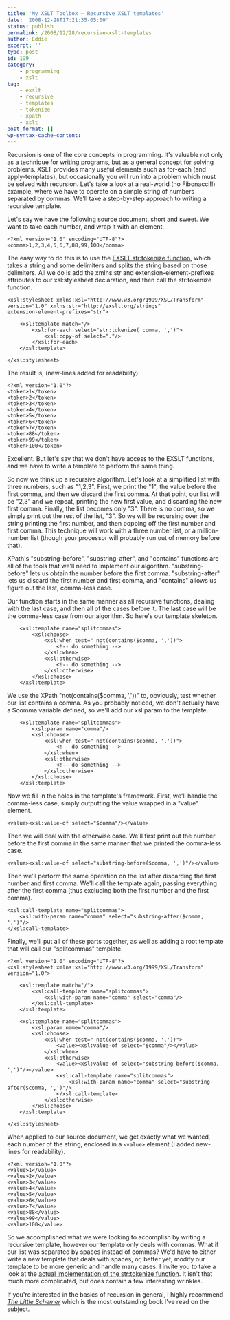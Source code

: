 ```yaml
---
title: 'My XSLT Toolbox – Recursive XSLT templates'
date: '2008-12-28T17:21:35-05:00'
status: publish
permalink: /2008/12/28/recursive-xslt-templates
author: Eddie
excerpt: ''
type: post
id: 199
category:
    - programming
    - xslt
tag:
    - exslt
    - recursive
    - templates
    - tokenize
    - xpath
    - xslt
post_format: []
wp-syntax-cache-content:
---
```

Recursion is one of the core concepts in programming. It's valuable not only as a technique for writing programs, but as a general concept for solving problems. XSLT provides many useful elements such as for-each (and apply-templates), but occasionally you will run into a problem which must be solved with recursion. Let's take a look at a real-world (no Fibonacci!!) example, where we have to operate on a simple string of numbers separated by commas. We'll take a step-by-step approach to writing a recursive template.

Let's say we have the following source document, short and sweet. We want to take each number, and wrap it with an element.

```
<?xml version="1.0" encoding="UTF-8"?>
<comma>1,2,3,4,5,6,7,88,99,100</comma>
```

The easy way to do this is to use the [EXSLT str:tokenize function](http://www.exslt.org/str/functions/tokenize/), which takes a string and some delimiters and splits the string based on those delimiters. All we do is add the xmlns:str and extension-element-prefixes attributes to our xsl:stylesheet declaration, and then call the str:tokenize function.

```
<xsl:stylesheet xmlns:xsl="http://www.w3.org/1999/XSL/Transform" 
version="1.0" xmlns:str="http://exslt.org/strings" 
extension-element-prefixes="str">
 
    <xsl:template match="/>
        <xsl:for-each select="str:tokenize( comma, ',')">
            <xsl:copy-of select="."/>
        </xsl:for-each>
    </xsl:template>
 
</xsl:stylesheet>
```

The result is, (new-lines added for readability):

```
<?xml version="1.0"?>
<token>1</token>
<token>2</token>
<token>3</token>
<token>4</token>
<token>5</token>
<token>6</token>
<token>7</token>
<token>88</token>
<token>99</token>
<token>100</token>
```

Excellent. But let's say that we don't have access to the EXSLT functions, and we have to write a template to perform the same thing.

So now we think up a recursive algorithm. Let's look at a simplified list with three numbers, such as "1,2,3". First, we print the "1", the value before the first comma, and then we discard the first comma. At that point, our list will be "2,3" and we repeat, printing the new first value, and discarding the new first comma. Finally, the list becomes only "3". There is no comma, so we simply print out the rest of the list, "3". So we will be recursing over the string printing the first number, and then popping off the first number and first comma. This technique will work with a three number list, or a million-number list (though your processor will probably run out of memory before that).

XPath's "substring-before", "substring-after", and "contains" functions are all of the tools that we'll need to implement our algorithm. "substring-before" lets us obtain the number before the first comma. "substring-after" lets us discard the first number and first comma, and "contains" allows us figure out the last, comma-less case.

Our function starts in the same manner as all recursive functions, dealing with the last case, and then all of the cases before it. The last case will be the comma-less case from our algorithm. So here's our template skeleton.

```
    <xsl:template name="splitcommas">
        <xsl:choose>
            <xsl:when test=" not(contains($comma, ','))">
                <!-- do something -->
            </xsl:when>
            <xsl:otherwise>
                <!-- do something -->
            </xsl:otherwise>
        </xsl:choose>
    </xsl:template>
```

We use the XPath "not(contains($comma, ','))" to, obviously, test whether our list contains a comma. As you probably noticed, we don't actually have a $comma variable defined, so we'll add our xsl:param to the template.

```
    <xsl:template name="splitcommas">
        <xsl:param name="comma"/>
        <xsl:choose>
            <xsl:when test=" not(contains($comma, ','))">
                <!-- do something -->
            </xsl:when>
            <xsl:otherwise>
                <!-- do something -->
            </xsl:otherwise>
        </xsl:choose>
    </xsl:template>
```

Now we fill in the holes in the template's framework. First, we'll handle the comma-less case, simply outputting the value wrapped in a "value" element.

```
<value><xsl:value-of select="$comma"/></value>
```

Then we will deal with the otherwise case. We'll first print out the number before the first comma in the same manner that we printed the comma-less case.

```
<value><xsl:value-of select="substring-before($comma, ',')"/></value>
```

Then we'll perform the same operation on the list after discarding the first number and first comma. We'll call the template again, passing everything after the first comma (thus excluding both the first number and the first comma).

```
<xsl:call-template name="splitcommas">
    <xsl:with-param name="comma" select="substring-after($comma, ',')"/>
</xsl:call-template>
```

Finally, we'll put all of these parts together, as well as adding a root template that will call our "splitcommas" template.

```
<?xml version="1.0" encoding="UTF-8"?>
<xsl:stylesheet xmlns:xsl="http://www.w3.org/1999/XSL/Transform" version="1.0">
 
    <xsl:template match="/">
        <xsl:call-template name="splitcommas">
            <xsl:with-param name="comma" select="comma"/>
        </xsl:call-template>
    </xsl:template>
 
    <xsl:template name="splitcommas">
        <xsl:param name="comma"/>
        <xsl:choose>
            <xsl:when test=" not(contains($comma, ','))">
                <value><xsl:value-of select="$comma"/></value>
            </xsl:when>
            <xsl:otherwise>
                <value><xsl:value-of select="substring-before($comma, ',')"/></value>
                <xsl:call-template name="splitcommas">
                    <xsl:with-param name="comma" select="substring-after($comma, ',')"/>
                </xsl:call-template>
            </xsl:otherwise>
        </xsl:choose>
    </xsl:template>
 
</xsl:stylesheet>
```

When applied to our source document, we get exactly what we wanted, each number of the string, enclosed in a `<value>` element (I added new-lines for readability).

```
<?xml version="1.0"?>
<value>1</value>
<value>2</value>
<value>3</value>
<value>4</value>
<value>5</value>
<value>6</value>
<value>7</value>
<value>88</value>
<value>99</value>
<value>100</value>
```

So we accomplished what we were looking to accomplish by writing a recursive template, however our template only deals with commas. What if our list was separated by spaces instead of commas? We'd have to either write a new template that deals with spaces, or, better yet, modify our template to be more generic and handle many cases. I invite you to take a look at the [actual implementation of the str:tokenize function](http://www.exslt.org/str/functions/tokenize/str.tokenize.template.xsl). It isn't that much more complicated, but does contain a few interesting wrinkles.

If you're interested in the basics of recursion in general, I highly recommend [*The Little Schemer*](http://www.amazon.com/gp/product/0262560992?ie=UTF8&tag=eddwelsblo-20&linkCode=as2&camp=1789&creative=390957&creativeASIN=0262560992) which is the most outstanding book I've read on the subject.